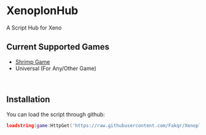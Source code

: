 # XenoplonHub
A Script Hub for Xeno

## Current Supported Games
- [Shrimp Game](https://www.roblox.com/games/7606564092/Shrimp-Game)
- Universal (For Any/Other Game)
<br/>

## Installation
You can load the script through github:
```lua
loadstring(game:HttpGet('https://raw.githubusercontent.com/Fakqr/XenoplonHub/refs/heads/main/main.lua'))()
```
